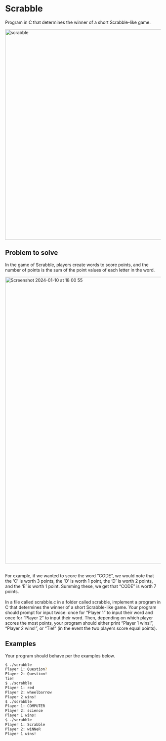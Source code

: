 # Scrabble
Program in C that determines the winner of a short Scrabble-like game.

<img width="681" alt="scrabble" src="https://github.com/cmartinezal/scrabble/assets/84383847/3d5a3b0d-aff8-4968-a243-f18b96960030">

## Problem to solve

In the game of Scrabble, players create words to score points, and the number of points is the sum of the point values of each letter in the word.

<img width="927" alt="Screenshot 2024-01-10 at 18 00 55" src="https://github.com/cmartinezal/scrabble/assets/84383847/704b3664-bd60-4450-a8a7-403765ed7b97">

<br />
<br />

For example, if we wanted to score the word “CODE”, we would note that the ‘C’ is worth 3 points, the ‘O’ is worth 1 point, the ‘D’ is worth 2 points, and the ‘E’ is worth 1 point. Summing these, we get that “CODE” is worth 7 points.
<br />
<br />
In a file called scrabble.c in a folder called scrabble, implement a program in C that determines the winner of a short Scrabble-like game. Your program should prompt for input twice: once for “Player 1” to input their word and once for “Player 2” to input their word. Then, depending on which player scores the most points, your program should either print “Player 1 wins!”, “Player 2 wins!”, or “Tie!” (in the event the two players score equal points).

## Examples
Your program should behave per the examples below.

```sh
$ ./scrabble
Player 1: Question?
Player 2: Question!
Tie!
$ ./scrabble
Player 1: red
Player 2: wheelbarrow
Player 2 wins!
$ ./scrabble
Player 1: COMPUTER
Player 2: science
Player 1 wins!
$ ./scrabble
Player 1: Scrabble
Player 2: wiNNeR
Player 1 wins!
```



